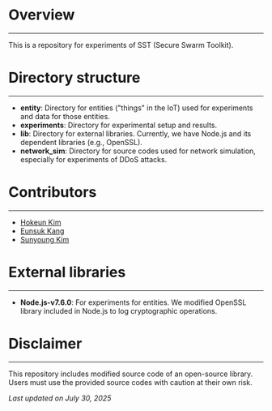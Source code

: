 # Overview
---
This is a repository for experiments of SST (Secure Swarm Toolkit). 

# Directory structure
---
- **entity**: Directory for entities ("things" in the IoT) used for experiments and data for those entities.
- **experiments**: Directory for experimental setup and results.
- **lib**: Directory for external libraries. Currently, we have Node.js and its dependent libraries (e.g., OpenSSL).
- **network_sim**: Directory for source codes used for network simulation, especially for experiments of DDoS attacks.

# Contributors
---
- [Hokeun Kim](https://hokeun.github.io/)
- [Eunsuk Kang](https://eskang.github.io/)
- [Sunyoung Kim](https://github.com/sunnykim638)

# External libraries
---
- **Node.js-v7.6.0**: For experiments for entities. We modified OpenSSL library included in Node.js to log cryptographic operations.

# Disclaimer
---
This repository includes modified source code of an open-source library. Users must use the provided source codes with caution at their own risk.

*Last updated on July 30, 2025*
